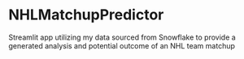 # NHLMatchupPredictor
Streamlit app utilizing my data sourced from Snowflake to provide a generated analysis and potential outcome of an NHL team matchup

